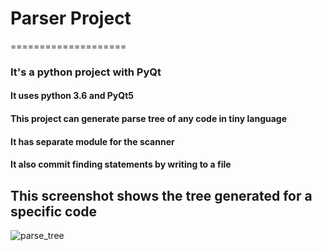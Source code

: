 # Parser Project
====================
### It's a python project with PyQt

#### It uses python 3.6 and PyQt5 

#### This project can generate parse tree of any code in tiny language 
#### It has separate module for the scanner
#### It also commit  finding statements by writing to a file 

## This screenshot shows the tree generated for a specific code
![parse_tree](https://user-images.githubusercontent.com/20757813/34326905-c1b26f0c-e8c0-11e7-840b-0d4f314c2c08.PNG)

